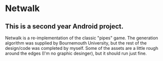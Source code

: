 # Netwalk
## This is a second year Android project.
Netwalk is a re-implementation of the classic "pipes" game. The generation algorithm was supplied by Bournemouth University, but the rest of the design/code was completed by myself. Some of the assets are a little rough around the edges (I'm no graphic desinger), but it should run just fine.